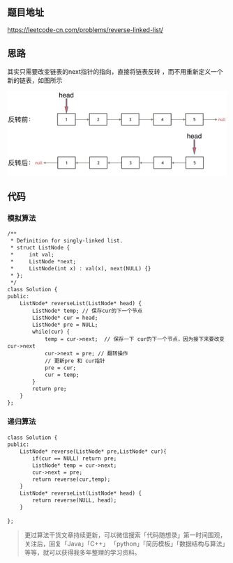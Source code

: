 ## 题目地址 

https://leetcode-cn.com/problems/reverse-linked-list/

## 思路 

其实只需要改变链表的next指针的指向，直接将链表反转 ，而不用重新定义一个新的链表，如图所示

<img src='../pics/206_反转链表.png' width=600> </img></div>

## 代码

### 模拟算法
```
/**
 * Definition for singly-linked list.
 * struct ListNode {
 *     int val;
 *     ListNode *next;
 *     ListNode(int x) : val(x), next(NULL) {}
 * };
 */
class Solution {
public:
    ListNode* reverseList(ListNode* head) {
        ListNode* temp; // 保存cur的下一个节点
        ListNode* cur = head;
        ListNode* pre = NULL;
        while(cur) {
            temp = cur->next;  // 保存一下 cur的下一个节点，因为接下来要改变cur->next
            cur->next = pre; // 翻转操作
            // 更新pre 和 cur指针
            pre = cur;
            cur = temp;
        }
        return pre;
    }
};
```

### 递归算法
```
class Solution {
public:
    ListNode* reverse(ListNode* pre,ListNode* cur){
        if(cur == NULL) return pre;
        ListNode* temp = cur->next;
        cur->next = pre;
        return reverse(cur,temp);
    }
    ListNode* reverseList(ListNode* head) {
        return reverse(NULL, head);
    }

};
```

> 更过算法干货文章持续更新，可以微信搜索「代码随想录」第一时间围观，关注后，回复「Java」「C++」 「python」「简历模板」「数据结构与算法」等等，就可以获得我多年整理的学习资料。

